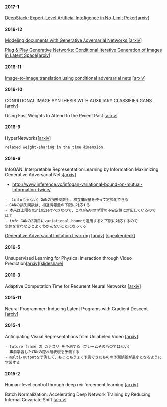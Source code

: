 #### 2017-1
[DeepStack: Expert-Level Artificial Intelligence in No-Limit Poker](notes/deep-stack.md)[[arxiv](https://128.84.21.199/pdf/1701.01724)]

#### 2016-12

[Modeling documents with Generative Adversarial Networks  ](notes/adversarial-document-model.md)[[arxiv](https://arxiv.org/abs/1612.09122)]

[Plug & Play Generative Networks: Conditional Iterative Generation of Images in Latent Space](notes/ppgn.md)[[arxiv](https://arxiv.org/abs/1612.00005)]

#### 2016-11

[Image-to-image translation using conditional adversarial nets](notes/pix2pix.md)
[[arxiv](https://arxiv.org/abs/1611.07004)]

#### 2016-10
CONDITIONAL IMAGE SYNTHESIS WITH AUXILIARY CLASSIFIER GANS [[arxiv](https://arxiv.org/abs/1610.09585)]

Using Fast Weights to Attend to the Recent Past [[arxiv](https://arxiv.org/abs/1610.06258)]

#### 2016-9
HyperNetworks[[arxiv](https://arxiv.org/abs/1609.09106)]
```
relaxed weight-sharing in the time dimension.
```

#### 2016-6

InfoGAN: Interpretable Representation Learning by Information Maximizing Generative Adversarial Nets[[arxiv](https://arxiv.org/abs/1606.03657)]

* http://www.inference.vc/infogan-variational-bound-on-mutual-information-twice/
```
- （infoじゃない）GANの損失関数も、相互情報量を使って定式化できる
- GANの損失関数は、相互情報量の下限に対応する
- 本来は上限をminimizeすべきなので、これがGANの学習の不安定性に対応しているのでは？
- info GANの2項目にvariational boundを適用すると下限に対応するので
全体を合わせるとよくわかんないことになってる
```

[Generative Adversarial Imitation Learning](notes/GAIL170124.png) [[arxiv](https://arxiv.org/abs/1606.03476)]
[[speakerdeck](https://speakerdeck.com/takoika/lun-wen-shao-jie-generative-adversarial-imitation-learning)]


#### 2016-5

Unsupervised Learning for Physical Interaction through Video Prediction[[arxiv](https://arxiv.org/abs/1605.07157)][[slideshare](http://www.slideshare.net/yamaryox/unsupervised-learning-for-physical-interaction-through-video-predictionnips2016?ref=https://connpass.com/event/47580/presentation/)]

#### 2016-3

Adaptive Computation Time for Recurrent Neural Networks [[arxiv](https://arxiv.org/abs/1603.08983)]

#### 2015-11

Neural Programmer: Inducing Latent Programs with Gradient Descent [[arxiv](https://arxiv.org/abs/1511.04834)]

#### 2015-4

Anticipating Visual Representations from Unlabeled Video
[[arxiv](https://arxiv.org/abs/1504.08023)]
```
- future frame の カテゴリ を予測する（フレームそのものではない）
- 事前学習したCNNの隠れ層表現を予測する
- multi-outputを予測して、もっともうまく予測できたものの予測誤差が最小となるように学習する
```

#### 2015-2
Human-level control through deep reinforcement learning [[arxiv](http://files.davidqiu.com/research/nature14236.pdf)]

Batch Normalization: Accelerating Deep Network Training by Reducing Internal Covariate Shift [[arxiv](https://arxiv.org/abs/1502.03167)]
